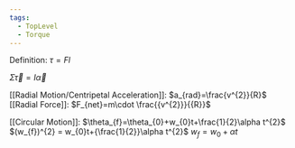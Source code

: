 ```yaml
---
tags:
  - TopLevel
  - Torque
---
```

Definition: $\tau = Fl$

$\Sigma{\vec{\tau}}= I\vec{\alpha}$




[[Radial Motion/Centripetal Acceleration]]: $a_{rad}=\frac{v^{2}}{R}$ 
[[Radial Force]]: $F_{net}=m\cdot \frac{{v^{2}}}{{R}}$

[[Circular Motion]]:
$\theta_{f}=\theta_{0}+w_{0}t+\frac{1}{2}\alpha t^{2}$ 
$(w_{f})^{2} = w_{0}t+{\frac{1}{2}}\alpha t^{2}$
$w_{f}=w_{0}+\alpha{t}$

